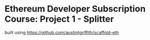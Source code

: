# Ethereum Developer Subscription Course: Project 1 - Splitter

built using https://github.com/austintgriffith/scaffold-eth